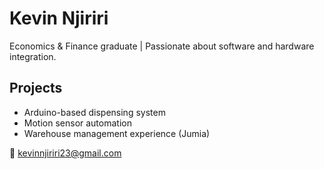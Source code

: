 # Kevin Njiriri
Economics & Finance graduate | Passionate about software and hardware integration.

## Projects
- Arduino-based dispensing system
- Motion sensor automation
- Warehouse management experience (Jumia)

📧 kevinnjiriri23@gmail.com 
